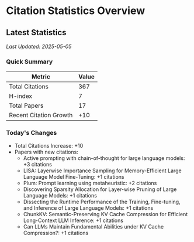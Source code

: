 # Citation Statistics Overview

## Latest Statistics
*Last Updated: 2025-05-05*

### Quick Summary
| Metric | Value |
| ------ | ----- |
| Total Citations | 367 |
| H-index | 7 |
| Total Papers | 17 |
| Recent Citation Growth | +10 |

### Today's Changes
- Total Citations Increase: +10
- Papers with new citations:
  - Active prompting with chain-of-thought for large language models: +3 citations
  - LISA: Layerwise Importance Sampling for Memory-Efficient Large Language Model Fine-Tuning: +1 citations
  - Plum: Prompt learning using metaheuristic: +2 citations
  - Discovering Sparsity Allocation for Layer-wise Pruning of Large Language Models: +1 citations
  - Dissecting the Runtime Performance of the Training, Fine-tuning, and Inference of Large Language Models: +1 citations
  - ChunkKV: Semantic-Preserving KV Cache Compression for Efficient Long-Context LLM Inference: +1 citations
  - Can LLMs Maintain Fundamental Abilities under KV Cache Compression?: +1 citations